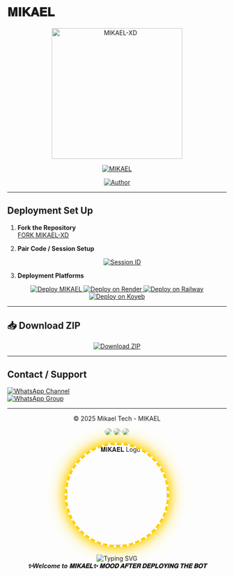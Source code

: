 # 𝐌𝐈𝐊𝐀𝐄𝐋

<p align="center">
  <img src="https://files.catbox.moe/hb543e.jpg" alt="MIKAEL-XD" width="300"/>
</p>

<p align="center">
  <a href="#"><img title="MIKAEL" src="https://img.shields.io/badge/MIKAEL--green?colorA=%23ff0000&colorB=%23017e40&style=for-the-badge"></a>
</p>

<p align="center">
  <a href="https://github.com/mikaelkabore750-tech/-"><img title="Author" src="https://img.shields.io/badge/Author-Mikael--kabore-red.svg?style=for-the-badge&logo=github"></a>
</p>

---

## Deployment Set Up

1. **Fork the Repository**  
   [FORK MIKAEL-XD](https://github.com/mikaelkabore750-tech/-/fork)

2. **Pair Code / Session Setup**  
   <p align="center">
     <a href="https://xdpair2-cd347de7366b.herokuapp.com/">
       <img src="https://img.shields.io/badge/Get-Session--ID-green?style=for-the-badge" alt="Session ID">
     </a>
   </p>

3. **Deployment Platforms**  
<p align="center">
  <a href="https://heroku.com/deploy?template=https://github.com/mikaelkabore750-tech/-">
    <img src="https://img.shields.io/badge/Launch--Heroku-blue?style=for-the-badge&logo=heroku" alt="Deploy MIKAEL">
  </a>
  <a href="https://render.com/deploy?repo=https://github.com/mikaelkabore750-tech/-">
    <img src="https://img.shields.io/badge/Launch--Render-orange?style=for-the-badge&logo=render" alt="Deploy on Render">
  </a>
  <a href="https://railway.app/new/template?template=https://github.com/mikaelkabore750-tech/-">
    <img src="https://img.shields.io/badge/Launch--Railway-red?style=for-the-badge&logo=railway" alt="Deploy on Railway">
  </a>
  <a href="https://app.koyeb.com/deploy?repository=https://github.com/mikaelkabore750-tech/-">
    <img src="https://img.shields.io/badge/Launch--Koyeb-yellow?style=for-the-badge&logo=koyeb" alt="Deploy on Koyeb">
  </a>
</p>

---

## 📥 Download ZIP

<p align="center">
  <a href="https://github.com/mikaelkabore750-tech/-/archive/refs/heads/main.zip">
    <img src="https://img.shields.io/badge/Download--ZIP-orange?style=for-the-badge&logo=github" alt="Download ZIP">
  </a>
</p>

---

## Contact / Support

[![WhatsApp Channel](https://img.shields.io/badge/Join-Channel-green?style=for-the-badge&logo=whatsapp)](https://whatsapp.com/channel/0029VbAzuSxFi8xYWE9OMA2t)  
[![WhatsApp Group](https://img.shields.io/badge/Join-Group-green?style=for-the-badge&logo=whatsapp)](https://chat.whatsapp.com/CaPeB0sVRTrL3aG6asYeAC)  

---

<p align="center">© 2025 Mikael Tech - MIKAEL</p>

<p align="center">
  <img src="https://img.shields.io/badge/MADE%20BY-Milael-blueviolet?style=for-the-badge&logo=github" style="border-radius: 50%;">
  <img src="https://img.shields.io/badge/VERSION-1.0.0-green?style=for-the-badge&logo=npm" style="border-radius: 50%;">
  <img src="https://img.shields.io/badge/BOT%20POWER-🔥%20100%25-red?style=for-the-badge" style="border-radius: 50%;">
</p>

<p align="center">
  <img 
    src="https://media.giphy.com/media/l0MYt5jPR6QX5pnqM/giphy.gif" 
    alt="𝐌𝐈𝐊𝐀𝐄𝐋 Logo" 
    width="230" 
    style="
      border-radius: 50%;
      border: 5px dashed #ffcc00;
      box-shadow: 0 0 20px #ffcc00, 0 0 40px #ffd700;
    "
  />
  <br><br>
  <img src="https://readme-typing-svg.demolab.com?font=Fira+Code&weight=500&size=24&pause=1000&color=FFD700&center=true&vCenter=true&random=false&width=435&lines=MIKAEL+%F0%9F%94%A5;WhatsApp+Bot+by+MIKAEL+Power+is+%F0%9F%92%AF;Built+For+you+%F0%9F%94%AB" alt="Typing SVG" />
  <br>
  <b><i>✨Welcome to 𝐌𝐈𝐊𝐀𝐄𝐋✨ 𝐌𝐎𝐎𝐃 𝐀𝐅𝐓𝐄𝐑 𝐃𝐄𝐏𝐋𝐎𝐘𝐈𝐍𝐆 𝐓𝐇𝐄 𝐁𝐎𝐓</i></b>
</p>
